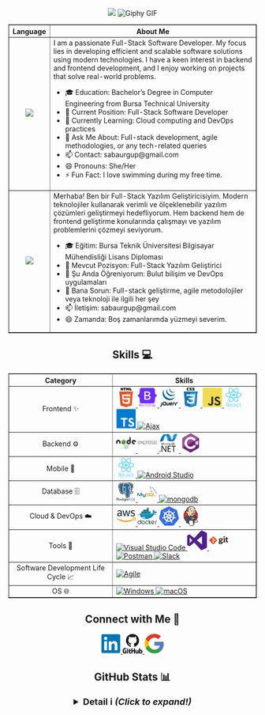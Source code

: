 <p align="center">
    <img src="https://readme-typing-svg.herokuapp.com/?lines=Hi+there,+I%27m+Saba+%C3%9Crg%C3%BCp+%F0%9F%91%8B;Welcome+to+My+Github+Profile&font=Fira%20Code&center=true&width=740&height=45&color=293462&vCenter=true&size=30">
    <img src="https://media.giphy.com/media/dyF6DUAHJ2sS1h1CMu/giphy.gif" width="480" height="269" alt="Giphy GIF"  style="" frameBorder="0" class="giphy-embed" allowFullScree>    
</p>

<table align="center" border="1" width="80%" cellpadding="10" cellspacing="10">
    <thead>
      <tr>
        <th>Language</th>
        <th>About Me</th>
      </tr>
    </thead>
    <tbody>
      <tr>
          <td align="center"><img src="https://bewerbung.co/wp-content/uploads/2018/07/bewerbung-englisch.jpg" width='96'></td>
          <td>
              I am a passionate Full-Stack Software Developer. My focus lies in developing efficient and scalable software solutions using modern technologies. I have a keen interest in backend and frontend development, and I enjoy working on projects that solve real-world problems.
              <ul>
                  <li>🎓 Education: Bachelor’s Degree in Computer Engineering from Bursa Technical University</li>
                  <li>🏢 Current Position: Full-Stack Software Developer</li>
                  <li>🌱 Currently Learning: Cloud computing and DevOps practices</li>
                  <li>💬 Ask Me About: Full-stack development, agile methodologies, or any tech-related queries</li>
                  <li>📫 Contact: sabaurgup@gmail.com</li>
                  <li>😄 Pronouns: She/Her</li>
                  <li>⚡ Fun Fact: I love swimming during my free time.</li>
              </ul> 
          </td>
      </tr>
      <tr>
          <td align="center"><img src="https://upload.wikimedia.org/wikipedia/commons/thumb/b/b4/Flag_of_Turkey.svg/1200px-Flag_of_Turkey.svg.png" width='96'></td>
          <td>
              Merhaba! Ben bir Full-Stack Yazılım Geliştiricisiyim. Modern teknolojiler kullanarak verimli ve ölçeklenebilir yazılım çözümleri geliştirmeyi hedefliyorum. Hem backend hem de frontend geliştirme konularında çalışmayı ve yazılım problemlerini çözmeyi seviyorum.
              <ul>
                  <li>🎓 Eğitim: Bursa Teknik Üniversitesi Bilgisayar Mühendisliği Lisans Diploması</li>
                  <li>🏢 Mevcut Pozisyon: Full-Stack Yazılım Geliştirici</li>
                  <li>🌱 Şu Anda Öğreniyorum: Bulut bilişim ve DevOps uygulamaları</li>
                  <li>💬 Bana Sorun: Full-stack geliştirme, agile metodolojiler veya teknoloji ile ilgili her şey</li>
                  <li>📫 İletişim: sabaurgup@gmail.com</li>
                  <li>😄 Zamanda: Boş zamanlarımda yüzmeyi severim.</li>
              </ul> 
          </td>
      </tr>
    </tbody>
</table>

<h2 align="center">Skills 💻 </h2>

<table align="center" border="1" width="80%" cellpadding="10" cellspacing="10">
    <thead>
      <tr>
        <th>Category</th>
        <th>Skills</th>
      </tr>
    </thead>
    <tbody>
      <tr>
          <td align="center">Frontend ✨ </td>
          <td>
              <a href="https://developer.mozilla.org/en-US/docs/Web/HTML" target="_blank" rel="noreferrer">
                <img src="https://raw.githubusercontent.com/devicons/devicon/master/icons/html5/html5-original-wordmark.svg" alt="html5" width="40" height="40"/>
            </a>
            <a href="https://getbootstrap.com" target="_blank" rel="noreferrer">
                <img src="https://raw.githubusercontent.com/devicons/devicon/master/icons/bootstrap/bootstrap-plain-wordmark.svg" alt="bootstrap" width="40" height="40"/>
            </a>
            <a href="https://jquery.com" target="_blank" rel="noreferrer">
                <img src="https://raw.githubusercontent.com/devicons/devicon/master/icons/jquery/jquery-original-wordmark.svg" alt="jquery" width="40" height="40"/>
            </a>
            <a href="https://developer.mozilla.org/en-US/docs/Web/CSS" target="_blank" rel="noreferrer">
                <img src="https://raw.githubusercontent.com/devicons/devicon/master/icons/css3/css3-original-wordmark.svg" alt="css3" width="40" height="40"/>
            </a>
            <a href="https://developer.mozilla.org/en-US/docs/Web/JavaScript" target="_blank" rel="noreferrer">
                <img src="https://raw.githubusercontent.com/devicons/devicon/master/icons/javascript/javascript-original.svg" alt="javascript" width="40" height="40"/>
            </a>
            <a href="https://reactjs.org" target="_blank" rel="noreferrer">
                <img src="https://raw.githubusercontent.com/devicons/devicon/master/icons/react/react-original-wordmark.svg" alt="react" width="40" height="40"/>
            </a>
            <a href="https://www.typescriptlang.org/" target="_blank" rel="noreferrer">
                <img src="https://raw.githubusercontent.com/devicons/devicon/master/icons/typescript/typescript-original.svg" alt="typescript" width="40" height="40"/>
            </a>
            <a href="https://jquery.com" target="_blank" rel="noreferrer">
                <img src="https://upload.wikimedia.org/wikipedia/commons/thumb/a/a1/AJAX_logo_by_gengns.svg/2560px-AJAX_logo_by_gengns.svg.png" width="60" height="40" alt="Ajax"/> 
            </a>
          </td>
      </tr>
      <tr>
          <td align="center">Backend ⚙️ </td>
          <td>
              <a href="https://nodejs.org" target="_blank" rel="noreferrer">
                <img src="https://raw.githubusercontent.com/devicons/devicon/master/icons/nodejs/nodejs-original-wordmark.svg" alt="nodejs" width="40" height="40"/>
            </a>
            <a href="https://expressjs.com" target="_blank" rel="noreferrer">
                <img src="https://raw.githubusercontent.com/devicons/devicon/master/icons/express/express-original-wordmark.svg" alt="express" width="40" height="40"/>
            </a>
            <a href="https://dotnet.microsoft.com" target="_blank" rel="noreferrer">
                <img src="https://raw.githubusercontent.com/devicons/devicon/master/icons/dot-net/dot-net-original-wordmark.svg" width="40" height="40" />
            </a>
            <a href="https://docs.microsoft.com/en-us/dotnet/csharp/" target="_blank" rel="noreferrer">
                <img src="https://raw.githubusercontent.com/devicons/devicon/master/icons/csharp/csharp-original.svg" alt="csharp" width="40" height="40"/>
            </a>
          </td>
      </tr>
      <tr>
          <td align="center">Mobile 📱 </td>
          <td>
            <a href="https://reactnative.dev/" target="_blank" rel="noreferrer">
                <img src="https://raw.githubusercontent.com/devicons/devicon/master/icons/react/react-original-wordmark.svg" alt="react-native" width="40" height="40"/>
            </a>
            <a href="https://developer.android.com/studio" target="_blank" rel="noreferrer">
                <img src="https://developer.android.com/images/logos/android.svg" alt="Android Studio" width="40" height="40"/>
            </a>
          </td>
      </tr>
      <tr>
          <td align="center">Database 🗄️ </td>
          <td>
            <a href="https://www.postgresql.org" target="_blank" rel="noreferrer">
                <img src="https://raw.githubusercontent.com/devicons/devicon/master/icons/postgresql/postgresql-original-wordmark.svg" alt="postgresql" width="40" height="40"/>
            </a>
            <a href="https://www.mysql.com/" target="_blank" rel="noreferrer">
                <img src="https://raw.githubusercontent.com/devicons/devicon/master/icons/mysql/mysql-original-wordmark.svg" alt="mysql" width="40" height="40"/>
            </a>
            <a href="https://www.mongodb.com/" target="_blank" rel="noreferrer">
                <img src="https://webimages.mongodb.com/_com_assets/cms/kuyjf3vea2hg34taa-horizontal_default_slate_blue.svg?auto=format%252Ccompress" width="80" height="40" alt="mongodb"/>
            </a>
          </td>
      </tr>
      <tr>
          <td align="center">Cloud & DevOps ☁️ </td>
          <td>
            <a href="https://aws.amazon.com/" target="_blank" rel="noreferrer">
                <img src="https://raw.githubusercontent.com/devicons/devicon/master/icons/amazonwebservices/amazonwebservices-original-wordmark.svg" alt="AWS" width="40" height="40"/>
            </a>
            <a href="https://www.docker.com/" target="_blank" rel="noreferrer">
                <img src="https://raw.githubusercontent.com/devicons/devicon/master/icons/docker/docker-original-wordmark.svg" alt="Docker" width="40" height="40"/>
            </a>
            <a href="https://kubernetes.io/" target="_blank" rel="noreferrer">
                <img src="https://raw.githubusercontent.com/devicons/devicon/master/icons/kubernetes/kubernetes-original.svg" alt="Kubernetes" width="40" height="40"/>
            </a>
            <a href="https://www.jenkins.io/" target="_blank" rel="noreferrer">
                <img src="https://raw.githubusercontent.com/devicons/devicon/master/icons/jenkins/jenkins-original.svg" alt="Jenkins" width="40" height="40"/>
            </a>
          </td>
      </tr>
      <tr>
          <td align="center">Tools 🚀 </td>
          <td>
            <a href="https://code.visualstudio.com/" target="_blank" rel="noreferrer">
                <img src="https://user-images.githubusercontent.com/59020581/117362577-18555280-aec4-11eb-94ef-401c9f28eb38.png" alt="Visual Studio Code" width="40" height="40"/>
            </a>
            <a href="https://visualstudio.microsoft.com/" target="_blank" rel="noreferrer">
                <img src="https://raw.githubusercontent.com/devicons/devicon/master/icons/visualstudio/visualstudio-plain.svg" alt="Visual Studio" width="40" height="40"/>
            </a>
            <a href="https://git-scm.com/" target="_blank" rel="noreferrer">
                <img src="https://raw.githubusercontent.com/devicons/devicon/master/icons/git/git-original-wordmark.svg" alt="Git" width="40" height="40"/>
            </a>
            <a href="https://postman.com" target="_blank" rel="noreferrer">
                <img src="https://www.vectorlogo.zone/logos/getpostman/getpostman-icon.svg" alt="Postman" width="40" height="40"/>
            </a>
            <a href="https://slack.com/" target="_blank" rel="noreferrer">
                <img src="https://upload.wikimedia.org/wikipedia/commons/thumb/b/b9/Slack_Technologies_Logo.svg/2560px-Slack_Technologies_Logo.svg.png" width="80" height="30" alt="Slack"/>
            </a>
          </td>
      </tr>
      <tr>
          <td align="center">Software Development Life Cycle 📈 </td>
          <td>
            <a href="https://en.wikipedia.org/wiki/Agile_software_development" target="_blank" rel="noreferrer">
                <img src="https://img.shields.io/badge/-Agile-333333?style=flat&logo=agile" alt="Agile" width="60" height="40"/>
            </a>
          </td>
      </tr>
      <tr>
          <td align="center">OS 🌐 </td>
          <td>
            <a href="https://www.microsoft.com/windows" target="_blank" rel="noreferrer">
                <img src="https://upload.wikimedia.org/wikipedia/commons/thumb/5/5f/Windows_logo_-_2012.svg/480px-Windows_logo_-_2012.svg.png" width="40" height="40" alt="Windows"/>
            </a>
            <a href="https://www.apple.com/macos/" target="_blank" rel="noreferrer">
                <img src="https://user-images.githubusercontent.com/81612480/170157154-a7c13e18-f437-4e10-8ed3-8b10339482f5.png" width="40" height="40" alt="macOS"/>
            </a>
          </td>
      </tr>
    </tbody>
</table>

<h2 align="center">Connect with Me 🔗 </h2>

<p align="center">
    <a href="https://www.linkedin.com/in/saba-urgup/" target="_blank" rel="noreferrer">
        <img src="https://raw.githubusercontent.com/devicons/devicon/master/icons/linkedin/linkedin-original.svg" alt="linkedin" width="40" height="40"/>
    </a>
    <a href="https://github.com/SabaUrgup" target="_blank" rel="noreferrer">
        <img src="https://raw.githubusercontent.com/devicons/devicon/master/icons/github/github-original-wordmark.svg" alt="github" width="40" height="40"/>
    </a>
    <a href="mailto:sabaurgup@gmail.com" target="_blank" rel="noreferrer">
        <img src="https://raw.githubusercontent.com/devicons/devicon/master/icons/google/google-original.svg" alt="email" width="40" height="40"/>
    </a>
</p>

<h2 align="center">GitHub Stats 📊 </h2>

<details align="center">
    <summary style="font-weight: bold; font-size: 18px">
      <b>Detail ℹ️</b>
      <i>(Click to expand!)</i>
    </summary>
    <p align="center">
        <img src="https://github-readme-stats.vercel.app/api?username=SabaUrgup&show_icons=true&theme=radical" alt="Saba's GitHub stats"/>
    </p>
    <p align="center">
        <img src="https://github-readme-stats.vercel.app/api/top-langs/?username=SabaUrgup&show_icons=true&theme=dark&layout=compact" alt="Most Used Languages"/>
    </p>
    <p align="center">
      <img src="https://github-readme-streak-stats.herokuapp.com/?user=SabaUrgup&theme=tokyonight" alt="Saba's GitHub streak stats"/>
    </p>
    <p align="center">
        <img src="https://komarev.com/ghpvc/?username=SabaUrgup&color=blue&style=flat-square" alt="Visitor Count"/>
    </p>
    <p align="center">
        <b>Note:</b> Top languages is only a metric of the languages my public code consists of and doesn't reflect experience or skill level.
    </p>
</details>
               
